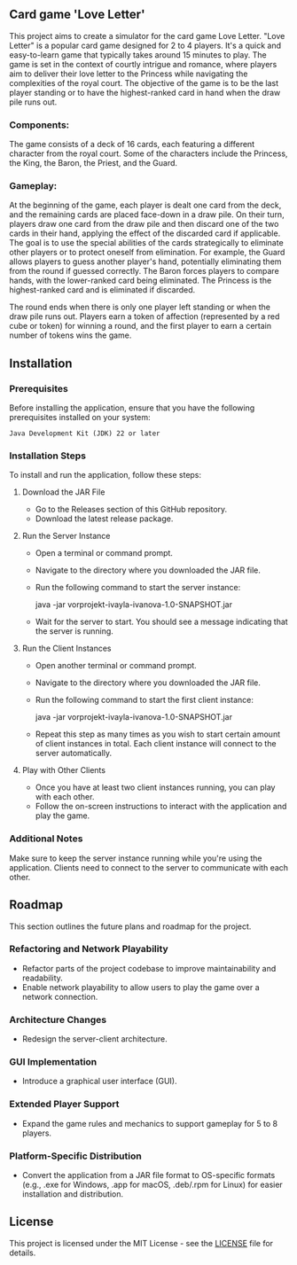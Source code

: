 ## Card game 'Love Letter'
This project aims to create a simulator for the card game Love Letter. "Love Letter" is a popular card game designed for 2 to 4 players. It's a quick and easy-to-learn game that typically takes around 15 minutes to play. The game is set in the context of courtly intrigue and romance, where players aim to deliver their love letter to the Princess while navigating the complexities of the royal court. The objective of the game is to be the last player standing or to have the highest-ranked card in hand when the draw pile runs out.

### Components:
The game consists of a deck of 16 cards, each featuring a different character from the royal court. Some of the characters include the Princess, the King, the Baron, the Priest, and the Guard.

### Gameplay:
At the beginning of the game, each player is dealt one card from the deck, and the remaining cards are placed face-down in a draw pile. On their turn, players draw one card from the draw pile and then discard one of the two cards in their hand, applying the effect of the discarded card if applicable. The goal is to use the special abilities of the cards strategically to eliminate other players or to protect oneself from elimination. For example, the Guard allows players to guess another player's hand, potentially eliminating them from the round if guessed correctly. The Baron forces players to compare hands, with the lower-ranked card being eliminated. The Princess is the highest-ranked card and is eliminated if discarded.

The round ends when there is only one player left standing or when the draw pile runs out. Players earn a token of affection (represented by a red cube or token) for winning a round, and the first player to earn a certain number of tokens wins the game.

## Installation

### Prerequisites

Before installing the application, ensure that you have the following prerequisites installed on your system:

    Java Development Kit (JDK) 22 or later

### Installation Steps

To install and run the application, follow these steps:

1. Download the JAR File 
   - Go to the Releases section of this GitHub repository. 
   - Download the latest release package.

2. Run the Server Instance 
   - Open a terminal or command prompt.  
   - Navigate to the directory where you downloaded the JAR file. 
   - Run the following command to start the server instance:

        java -jar vorprojekt-ivayla-ivanova-1.0-SNAPSHOT.jar

   - Wait for the server to start. You should see a message indicating that the server is running.

3. Run the Client Instances 
   - Open another terminal or command prompt. 
   - Navigate to the directory where you downloaded the JAR file.  
   - Run the following command to start the first client instance:


        java -jar vorprojekt-ivayla-ivanova-1.0-SNAPSHOT.jar

   - Repeat this step as many times as you wish to start certain amount of client instances in total.  Each client instance will connect to the server automatically.

4. Play with Other Clients 
   - Once you have at least two client instances running, you can play with each other. 
   - Follow the on-screen instructions to interact with the application and play the game.

### Additional Notes
Make sure to keep the server instance running while you're using the application. Clients need to connect to the server to communicate with each other.

## Roadmap

This section outlines the future plans and roadmap for the project.

### Refactoring and Network Playability
- Refactor parts of the project codebase to improve maintainability and readability.
- Enable network playability to allow users to play the game over a network connection.

### Architecture Changes
- Redesign the server-client architecture.

### GUI Implementation
- Introduce a graphical user interface (GUI).

### Extended Player Support
- Expand the game rules and mechanics to support gameplay for 5 to 8 players.

### Platform-Specific Distribution
- Convert the application from a JAR file format to OS-specific formats (e.g., .exe for Windows, .app for macOS, .deb/.rpm for Linux) for easier installation and distribution.

## License
This project is licensed under the MIT License - see the [LICENSE](LICENSE) file for details.
